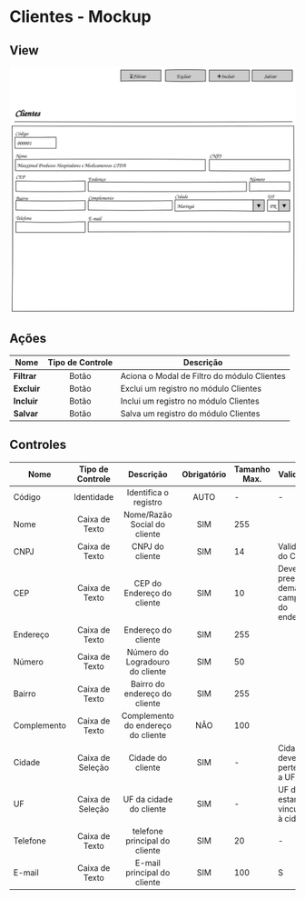 # Clientes - Mockup

## View
![](pencil/svg/admin-clientes.svg)

## Ações
|Nome|Tipo de Controle|Descrição|
|---|:---:|---|
|**Filtrar**|Botão|Aciona o Modal de Filtro do módulo Clientes|
|**Excluir**|Botão|Exclui um registro no módulo Clientes|
|**Incluir**|Botão|Inclui um registro no módulo Clientes|
|**Salvar**|Botão|Salva um registro do módulo Clientes|

## Controles
|Nome|Tipo de Controle|Descrição|Obrigatório|Tamanho Max.|Validação|
|---|:---:|:---:|:---:|---|---|
|Código|Identidade|Identifica o registro|AUTO|-|-|
|Nome|Caixa de Texto|Nome/Razão Social do cliente|SIM|255||
|CNPJ|Caixa de Texto|CNPJ do cliente|SIM|14|Validação do CNPJ|
|CEP|Caixa de Texto|CEP do Endereço do cliente|SIM|10|Deve preencher demais campos do endereço|
|Endereço|Caixa de Texto|Endereço do cliente|SIM|255||
|Número|Caixa de Texto|Número do Logradouro do cliente|SIM|50||
|Bairro|Caixa de Texto|Bairro do endereço do cliente|SIM|255||
|Complemento|Caixa de Texto|Complemento do endereço do cliente|NÃO|100||
|Cidade|Caixa de Seleção|Cidade do cliente|SIM|-|Cidade deve pertencer a UF|
|UF|Caixa de Seleção|UF da cidade do cliente|SIM|-|UF deve estar vinculada à cidade|
|Telefone|Caixa de Texto|telefone principal do cliente|SIM|20|-|
|E-mail|Caixa de Texto|E-mail principal do cliente|SIM|100|S|